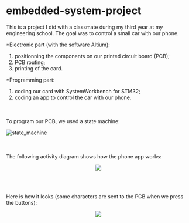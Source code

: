 # embedded-system-project

This is a project I did with a classmate during my third year at my engineering school.
The goal was to control a small car with our phone.

*Electronic part (with the software Altium):
1) positionning the components on our printed circuit board (PCB);
2) PCB routing;
3) printing of the card.

*Programming part:
1) coding our card with SystemWorkbench for STM32;
2) coding an app to control the car with our phone.

<br><br>
To program our PCB, we used a state machine:

![state_machine](https://user-images.githubusercontent.com/46608797/86120365-76f7b600-bad4-11ea-97ca-afef716ad013.png)
<br><br><br>

The following activity diagram shows how the phone app works:
<p align="center">
  <img src="https://user-images.githubusercontent.com/46608797/86119811-73affa80-bad3-11ea-80ca-da7767e80786.png">
</p>
<br><br>

Here is how it looks (some characters are sent to the PCB when we press the buttons):

<p align="center">
  <img src="https://user-images.githubusercontent.com/46608797/86120730-203eac00-bad5-11ea-8b96-374d101b38b5.png">
</p>










